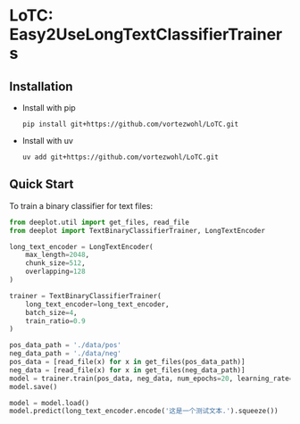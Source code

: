 # LoTC: Easy2UseLongTextClassifierTrainers

## Installation

- Install with pip

    ```
    pip install git+https://github.com/vortezwohl/LoTC.git
    ```

- Install with uv

    ```
    uv add git+https://github.com/vortezwohl/LoTC.git
    ```

## Quick Start

To train a binary classifier for text files:

```python
from deeplot.util import get_files, read_file
from deeplot import TextBinaryClassifierTrainer, LongTextEncoder

long_text_encoder = LongTextEncoder(
    max_length=2048,
    chunk_size=512,
    overlapping=128
)

trainer = TextBinaryClassifierTrainer(
    long_text_encoder=long_text_encoder,
    batch_size=4,
    train_ratio=0.9
)

pos_data_path = './data/pos'
neg_data_path = './data/neg'
pos_data = [read_file(x) for x in get_files(pos_data_path)]
neg_data = [read_file(x) for x in get_files(neg_data_path)]
model = trainer.train(pos_data, neg_data, num_epochs=20, learning_rate=2e-5, train_loss_threshold=1)
model.save()

model = model.load()
model.predict(long_text_encoder.encode('这是一个测试文本.').squeeze())
```
